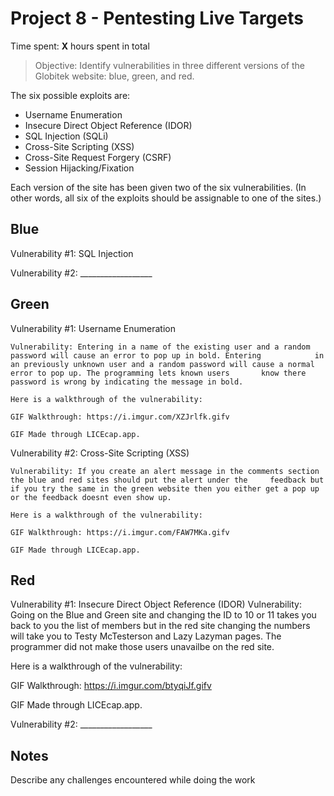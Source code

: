# Project 8 - Pentesting Live Targets

Time spent: **X** hours spent in total

> Objective: Identify vulnerabilities in three different versions of the Globitek website: blue, green, and red.

The six possible exploits are:
* Username Enumeration
* Insecure Direct Object Reference (IDOR)
* SQL Injection (SQLi)
* Cross-Site Scripting (XSS)
* Cross-Site Request Forgery (CSRF)
* Session Hijacking/Fixation

Each version of the site has been given two of the six vulnerabilities. (In other words, all six of the exploits should be assignable to one of the sites.)

## Blue

Vulnerability #1: SQL Injection



Vulnerability #2: __________________


## Green

Vulnerability #1: Username Enumeration

	Vulnerability: Entering in a name of the existing user and a random password will cause an error to pop up in bold. Entering        	in an previously unknown user and a random password will cause a normal error to pop up. The programming lets known users 		know there password is wrong by indicating the message in bold. 

	Here is a walkthrough of the vulnerability:

	GIF Walkthrough: https://i.imgur.com/XZJrlfk.gifv

	GIF Made through LICEcap.app. 

Vulnerability #2: Cross-Site Scripting (XSS)

	Vulnerability: If you create an alert message in the comments section the blue and red sites should put the alert under the 	feedback but if you try the same in the green website then you either get a pop up or the feedback doesnt even show up. 

	Here is a walkthrough of the vulnerability:

	GIF Walkthrough: https://i.imgur.com/FAW7MKa.gifv

	GIF Made through LICEcap.app. 


## Red

Vulnerability #1: Insecure Direct Object Reference (IDOR)
	Vulnerability: Going on the Blue and Green site and changing the ID to 10 or 11 takes you back to you the list of members 		but in the red site changing the numbers will take you to Testy McTesterson and Lazy Lazyman pages. The programmer did not 		make those users unavailbe on the red site. 
  
  Here is a walkthrough of the vulnerability:
  
  GIF Walkthrough: https://i.imgur.com/btyqiJf.gifv
  
  GIF Made through LICEcap.app.

Vulnerability #2: __________________


## Notes

Describe any challenges encountered while doing the work
